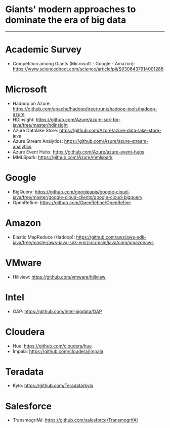 # Giants' modern approaches to dominate the era of big data
-----------------------------------------------------------------------------------------------------------------------------------------

# Academic Survey 
- Competition among Giants (Microsoft - Google - Amazon): https://www.sciencedirect.com/science/article/pii/S0306437914001288

# Microsoft
- Hadoop on Azure: https://github.com/apache/hadoop/tree/trunk/hadoop-tools/hadoop-azure
- HDInsight: https://github.com/Azure/azure-sdk-for-java/tree/master/hdinsight
- Azure Datalake Store: https://github.com/Azure/azure-data-lake-store-java
- Azure Stream Analytics: https://github.com/Azure/azure-stream-analytics
- Azure Event Hubs: https://github.com/Azure/azure-event-hubs
- MMLSpark: https://github.com/Azure/mmlspark

# Google
- BigQuery: https://github.com/googleapis/google-cloud-java/tree/master/google-cloud-clients/google-cloud-bigquery
- OpenRefine: https://github.com/OpenRefine/OpenRefine

# Amazon
- Elastic MapReduce (Hadoop): https://github.com/aws/aws-sdk-java/tree/master/aws-java-sdk-emr/src/main/java/com/amazonaws

# VMware
- Hillview: https://github.com/vmware/hillview

# Intel
- OAP: https://github.com/Intel-bigdata/OAP

# Cloudera
- Hue: https://github.com/cloudera/hue
- Impala: https://github.com/cloudera/Impala

# Teradata
- Kylo: https://github.com/Teradata/kylo

# Salesforce
- TransmogrifAI: https://github.com/salesforce/TransmogrifAI
